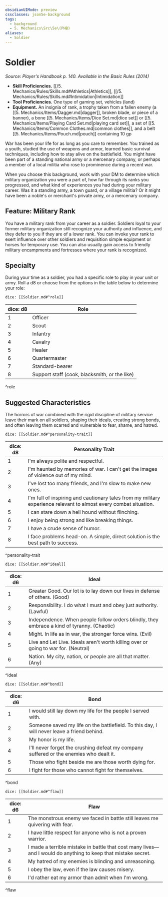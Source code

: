 ```yaml
---
obsidianUIMode: preview
cssclasses: json5e-background
tags:
  - background
  - 5. Mechanics\Src\5e\(PHB)
aliases:
  - Soldier
---
```

# Soldier
*Source: Player's Handbook p. 140. Available in the Basic Rules (2014)*  

- **Skill Proficiencies.** [[/5. Mechanics/Rules/Skills.md#Athletics\|Athletics]], [[/5. Mechanics/Rules/Skills.md#Intimidation\|Intimidation]]  
- **Tool Proficiencies.** One type of gaming set, vehicles (land)  
- **Equipment.** An insignia of rank, a trophy taken from a fallen enemy (a [[5. Mechanics/Items/Dagger.md\|dagger]], broken blade, or piece of a banner), a bone [[5. Mechanics/Items/Dice Set.md\|dice set]] or [[5. Mechanics/Items/Playing Card Set.md\|playing card set]], a set of [[5. Mechanics/Items/Common Clothes.md\|common clothes]], and a belt [[5. Mechanics/Items/Pouch.md\|pouch]] containing 10 gp  

War has been your life for as long as you care to remember. You trained as a youth, studied the use of weapons and armor, learned basic survival techniques, including how to stay alive on the battlefield. You might have been part of a standing national army or a mercenary company, or perhaps a member of a local militia who rose to prominence during a recent war.

When you choose this background, work with your DM to determine which military organization you were a part of, how far through its ranks you progressed, and what kind of experiences you had during your military career. Was it a standing army, a town guard, or a village militia? Or it might have been a noble's or merchant's private army, or a mercenary company.

## Feature: Military Rank

You have a military rank from your career as a soldier. Soldiers loyal to your former military organization still recognize your authority and influence, and they defer to you if they are of a lower rank. You can invoke your rank to exert influence over other soldiers and requisition simple equipment or horses for temporary use. You can also usually gain access to friendly military encampments and fortresses where your rank is recognized.

## Specialty

During your time as a soldier, you had a specific role to play in your unit or army. Roll a d8 or choose from the options in the table below to determine your role:

`dice: [[Soldier.md#^role]]`

| dice: d8 | Role |
|----------|------|
| 1 | Officer |
| 2 | Scout |
| 3 | Infantry |
| 4 | Cavalry |
| 5 | Healer |
| 6 | Quartermaster |
| 7 | Standard-bearer |
| 8 | Support staff (cook, blacksmith, or the like) |
^role

## Suggested Characteristics

The horrors of war combined with the rigid discipline of military service leave their mark on all soldiers, shaping their ideals, creating strong bonds, and often leaving them scarred and vulnerable to fear, shame, and hatred.

`dice: [[Soldier.md#^personality-trait]]`

| dice: d8 | Personality Trait |
|----------|-------------------|
| 1 | I'm always polite and respectful. |
| 2 | I'm haunted by memories of war. I can't get the images of violence out of my mind. |
| 3 | I've lost too many friends, and I'm slow to make new ones. |
| 4 | I'm full of inspiring and cautionary tales from my military experience relevant to almost every combat situation. |
| 5 | I can stare down a hell hound without flinching. |
| 6 | I enjoy being strong and like breaking things. |
| 7 | I have a crude sense of humor. |
| 8 | I face problems head-on. A simple, direct solution is the best path to success. |
^personality-trait

`dice: [[Soldier.md#^ideal]]`

| dice: d6 | Ideal |
|----------|-------|
| 1 | Greater Good. Our lot is to lay down our lives in defense of others. (Good) |
| 2 | Responsibility. I do what I must and obey just authority. (Lawful) |
| 3 | Independence. When people follow orders blindly, they embrace a kind of tyranny. (Chaotic) |
| 4 | Might. In life as in war, the stronger force wins. (Evil) |
| 5 | Live and Let Live. Ideals aren't worth killing over or going to war for. (Neutral) |
| 6 | Nation. My city, nation, or people are all that matter. (Any) |
^ideal

`dice: [[Soldier.md#^bond]]`

| dice: d6 | Bond |
|----------|------|
| 1 | I would still lay down my life for the people I served with. |
| 2 | Someone saved my life on the battlefield. To this day, I will never leave a friend behind. |
| 3 | My honor is my life. |
| 4 | I'll never forget the crushing defeat my company suffered or the enemies who dealt it. |
| 5 | Those who fight beside me are those worth dying for. |
| 6 | I fight for those who cannot fight for themselves. |
^bond

`dice: [[Soldier.md#^flaw]]`

| dice: d6 | Flaw |
|----------|------|
| 1 | The monstrous enemy we faced in battle still leaves me quivering with fear. |
| 2 | I have little respect for anyone who is not a proven warrior. |
| 3 | I made a terrible mistake in battle that cost many lives—and I would do anything to keep that mistake secret. |
| 4 | My hatred of my enemies is blinding and unreasoning. |
| 5 | I obey the law, even if the law causes misery. |
| 6 | I'd rather eat my armor than admit when I'm wrong. |
^flaw
